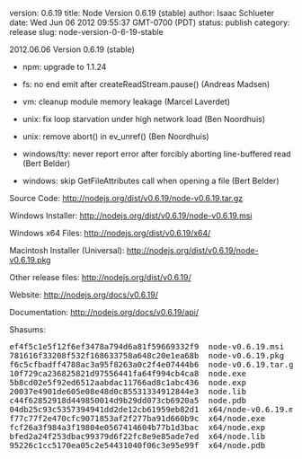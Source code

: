 version: 0.6.19
title: Node Version 0.6.19 (stable)
author: Isaac Schlueter
date: Wed Jun 06 2012 09:55:37 GMT-0700 (PDT)
status: publish
category: release
slug: node-version-0-6-19-stable

<p>2012.06.06 Version 0.6.19 (stable)

</p>
<ul>
<li><p>npm: upgrade to 1.1.24</p>
</li>
<li><p>fs: no end emit after createReadStream.pause() (Andreas Madsen)</p>
</li>
<li><p>vm: cleanup module memory leakage (Marcel Laverdet)</p>
</li>
<li><p>unix: fix loop starvation under high network load (Ben Noordhuis)</p>
</li>
<li><p>unix: remove abort() in ev_unref() (Ben Noordhuis)</p>
</li>
<li><p>windows/tty: never report error after forcibly aborting line-buffered read (Bert Belder)</p>
</li>
<li><p>windows: skip GetFileAttributes call when opening a file (Bert Belder)</p>
</li>
</ul>
<p>Source Code: <a href="http://nodejs.org/dist/v0.6.19/node-v0.6.19.tar.gz">http://nodejs.org/dist/v0.6.19/node-v0.6.19.tar.gz</a>

</p>
<p>Windows Installer: <a href="http://nodejs.org/dist/v0.6.19/node-v0.6.19.msi">http://nodejs.org/dist/v0.6.19/node-v0.6.19.msi</a>

</p>
<p>Windows x64 Files: <a href="http://nodejs.org/dist/v0.6.19/x64/">http://nodejs.org/dist/v0.6.19/x64/</a>

</p>
<p>Macintosh Installer (Universal): <a href="http://nodejs.org/dist/v0.6.19/node-v0.6.19.pkg">http://nodejs.org/dist/v0.6.19/node-v0.6.19.pkg</a>

</p>
<p>Other release files: <a href="http://nodejs.org/dist/v0.6.19/">http://nodejs.org/dist/v0.6.19/</a>

</p>
<p>Website: <a href="http://nodejs.org/docs/v0.6.19/">http://nodejs.org/docs/v0.6.19/</a>

</p>
<p>Documentation: <a href="http://nodejs.org/docs/v0.6.19/api/">http://nodejs.org/docs/v0.6.19/api/</a>
</p>

<p>Shasums:</p>
<pre>ef4f5c1e5f12f6ef3478a794d6a81f59669332f9  node-v0.6.19.msi
781616f33208f532f168633758a648c20e1ea68b  node-v0.6.19.pkg
f6c5cfbadff4788ac3a95f8263a0c2f4e07444b6  node-v0.6.19.tar.gz
10f729ca236825821d97556441fa64f994cb4ca8  node.exe
5b8cd02e5f92ed6512aabdac11766ad8c1abc436  node.exp
20037e4901de605e08e48d0c85531334912844e3  node.lib
c44f62852918d449850014d9b29dd073cb6920a5  node.pdb
04db25c93c5357394941dd2de12cb61959eb82d1  x64/node-v0.6.19.msi
f77c77f2e470cfc9071853af2f277ba91d660b9c  x64/node.exe
fcf26a3f984a3f19804e0567414604b77b1d3bac  x64/node.exp
bfed2a24f253dbac99379d6f22fc8e9e85ade7ed  x64/node.lib
95226c1cc5170ea05c2e54431040f06c3e95e99f  x64/node.pdb</pre>
